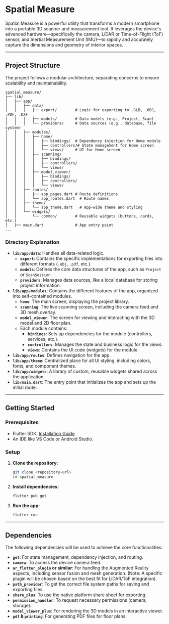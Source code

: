 # Spatial Measure

Spatial Measure is a powerful utility that transforms a modern smartphone into a portable 3D scanner and measurement tool. It leverages the device's advanced hardware—specifically the camera, LiDAR or Time-of-Flight (ToF) sensor, and Inertial Measurement Unit (IMU)—to rapidly and accurately capture the dimensions and geometry of interior spaces.

---

## Project Structure

The project follows a modular architecture, separating concerns to ensure scalability and maintainability.

```
spatial_measure/
├── lib/
│   ├── app/
│   │   ├── data/
│   │   │   ├── export/        # Logic for exporting to .GLB, .OBJ, .PDF, .DXF
│   │   │   ├── models/        # Data models (e.g., Project, Scan)
│   │   │   └── providers/     # Data sources (e.g., database, file system)
│   │   ├── modules/
│   │   │   ├── home/
│   │   │   │   ├── bindings/  # Dependency injection for Home module
│   │   │   │   ├── controllers/# State management for Home screen
│   │   │   │   └── views/     # UI for Home screen
│   │   │   ├── scanning/
│   │   │   │   ├── bindings/
│   │   │   │   ├── controllers/
│   │   │   │   └── views/
│   │   │   ├── model_viewer/
│   │   │   │   ├── bindings/
│   │   │   │   ├── controllers/
│   │   │   │   └── views/
│   │   ├── routes/
│   │   │   ├── app_pages.dart # Route definitions
│   │   │   └── app_routes.dart  # Route names
│   │   ├── theme/
│   │   │   └── app_theme.dart   # App-wide theme and styling
│   │   └── widgets/
│   │       └── common/        # Reusable widgets (buttons, cards, etc.)
│   ├── main.dart              # App entry point
...
```

### Directory Explanation

-   **`lib/app/data`**: Handles all data-related logic.
    -   **`export`**: Contains the specific implementations for exporting files into different formats (`.obj`, `.pdf`, etc.).
    -   **`models`**: Defines the core data structures of the app, such as `Project` or `ScanSession`.
    -   **`providers`**: Manages data sources, like a local database for storing project information.
-   **`lib/app/modules`**: Contains the different features of the app, organized into self-contained modules.
    -   **`home`**: The main screen, displaying the project library.
    -   **`scanning`**: The live scanning screen, including the camera feed and 3D mesh overlay.
    -   **`model_viewer`**: The screen for viewing and interacting with the 3D model and 2D floor plan.
    -   Each module contains:
        -   **`bindings`**: Sets up dependencies for the module (controllers, services, etc.).
        -   **`controllers`**: Manages the state and business logic for the views.
        -   **`views`**: Contains the UI code (widgets) for the module.
-   **`lib/app/routes`**: Defines navigation for the app.
-   **`lib/app/theme`**: Centralized place for all UI styling, including colors, fonts, and component themes.
-   **`lib/app/widgets`**: A library of custom, reusable widgets shared across the application.
-   **`lib/main.dart`**: The entry point that initializes the app and sets up the initial route.

---

## Getting Started

### Prerequisites

-   Flutter SDK: [Installation Guide](https://flutter.dev/docs/get-started/install)
-   An IDE like VS Code or Android Studio.

### Setup

1.  **Clone the repository:**
    ```bash
    git clone <repository-url>
    cd spatial_measure
    ```
2.  **Install dependencies:**
    ```bash
    flutter pub get
    ```
3.  **Run the app:**
    ```bash
    flutter run
    ```

---

## Dependencies

The following dependencies will be used to achieve the core functionalities:

-   **`get`**: For state management, dependency injection, and routing.
-   **`camera`**: To access the device camera feed.
-   **`ar_flutter_plugin` or similar**: For handling the Augmented Reality aspects, including sensor fusion and mesh generation. (Note: A specific plugin will be chosen based on the best fit for LiDAR/ToF integration).
-   **`path_provider`**: To get the correct file system paths for saving and exporting files.
-   **`share_plus`**: To use the native platform share sheet for exporting.
-   **`permission_handler`**: To request necessary permissions (camera, storage).
-   **`model_viewer_plus`**: For rendering the 3D models in an interactive viewer.
-   **`pdf` & `printing`**: For generating PDF files for floor plans.
